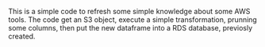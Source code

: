 This is a simple code to refresh some simple knowledge about some AWS tools.
The code get an S3 object, execute a simple transformation, prunning some
columns, then put the new dataframe into a RDS database, previosly created.
